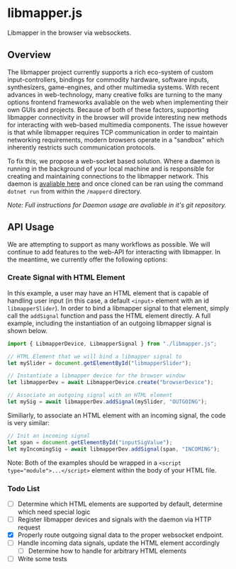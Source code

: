 # libmapper.js

Libmapper in the browser via websockets.

## Overview

The libmapper project currently supports a rich eco-system of custom input-controllers, bindings for commodity hardware, software inputs, synthesizers, game-engines, and other multimedia systems. With recent advances in web-technology, many creative folks are turning to the many options frontend frameworks avaliable on the web when implementing their own GUIs and projects. Because of both of these factors, supporting libmapper connectivity in the browser will provide interesting new methods for interacting with web-based multimedia components. The issue however is that while libmapper requires TCP communication in order to maintain networking requirements, modern browsers operate in a "sandbox" which inherently restricts such communication protocols.

To fix this, we propose a web-socket based solution. Where a daemon is running in the background of your local machine and is responsible for creating and maintaining connections to the libmapper network. This daemon is [avaliable here](https://github.com/EggAllocationService/mapperd) and once cloned can be ran using the command `dotnet run` from within the `/mapperd` directory.

_Note: Full instructions for Daemon usage are avaliable in it's git repository._

## API Usage

We are attempting to support as many workflows as possible. We will continue to add features to the web-API for interacting with libmapper. In the meantime, we currently offer the following options:

### Create Signal with HTML Element

In this example, a user may have an HTML element that is capable of handling user input (in this case, a default `<input>` element with an id `libmapperSlider`). In order to bind a libmapper signal to that element, simply call the `addSignal` function and pass the HTML element directly. A full example, including the instantiation of an outgoing libmapper signal is shown below.

```javascript
import { LibmapperDevice, LibmapperSignal } from "./libmapper.js";

// HTML Element that we will bind a libmapper signal to
let mySlider = document.getElementById("libmapperSlider");

// Instantiate a libmapper device for the browser window
let libmapperDev = await LibmapperDevice.create("browserDevice");

// Associate an outgoing signal with an HTML element
let mySig = await libmapperDev.addSignal(mySlider, "OUTGOING");
```

Similiarly, to associate an HTML element with an incoming signal, the code is very similar:

```javascript
// Init an incoming signal
let span = document.getElementById("inputSigValue");
let myIncomingSig = await libmapperDev.addSignal(span, "INCOMING");
```

Note: Both of the examples should be wrapped in a `<script type="module">...</script>` element within the body of your HTML file.

### Todo List

- [ ] Determine which HTML elements are supported by default, determine which need special logic
- [ ] Register libmapper devices and signals with the daemon via HTTP request
- [x] Properly route outgoing signal data to the proper websocket endpoint.
- [ ] Handle incoming data signals, update the HTML element accordingly
  - [ ] Determine how to handle for arbitrary HTML elements
- [ ] Write some tests

